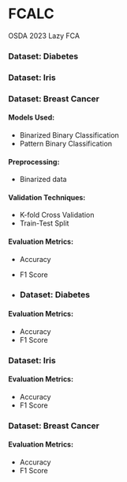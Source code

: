 # FCALC
OSDA 2023 Lazy FCA

### Dataset: Diabetes
### Dataset: Iris
### Dataset: Breast Cancer

#### Models Used:
- Binarized Binary Classification
- Pattern Binary Classification

#### Preprocessing:
- Binarized data

#### Validation Techniques:
- K-fold Cross Validation
- Train-Test Split

#### Evaluation Metrics:
- Accuracy
- F1 Score

- ### Dataset: Diabetes

#### Evaluation Metrics:
- Accuracy
- F1 Score

### Dataset: Iris

#### Evaluation Metrics:
- Accuracy
- F1 Score

### Dataset: Breast Cancer

#### Evaluation Metrics:
- Accuracy
- F1 Score
